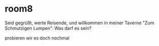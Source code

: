 # room8

Seid gegrüßt, werte Reisende, und willkommen in meiner Taverne "Zum Schmutzigen Lumpen". Was darf es sein?

probieren wir es doch nochmal 

